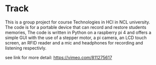 # Track
This is a group project for course Technologies in HCI in NCL university.
The code is for a portable device that can record and restore students memories,
The code is written in Python on a raspberry pi 4  and offers a simple GUI with 
the use of a stepper motor, a pi camera, an LCD touch screen, an RFID reader and a mic and headphones for recording and listening respectivly.

see link for more detail:
https://vimeo.com/811275617

